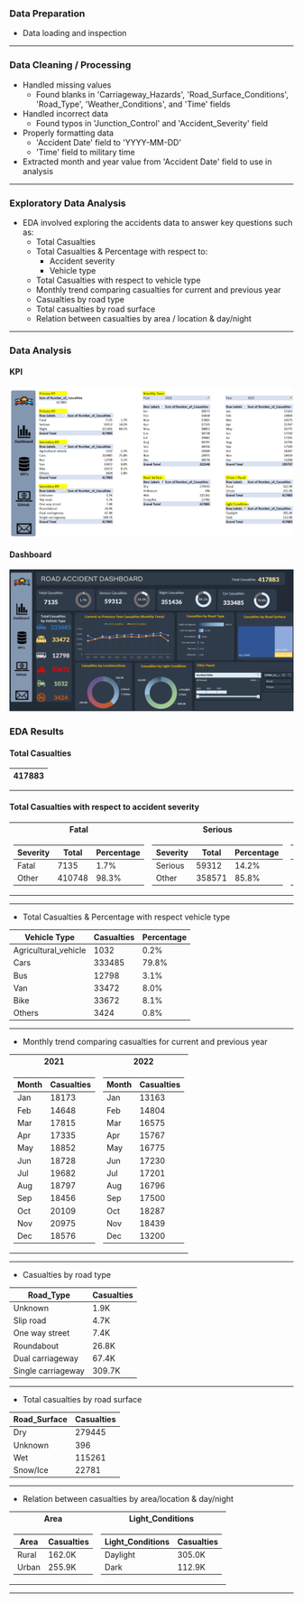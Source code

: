 ### Data Preparation
* Data loading and inspection

---

### Data Cleaning / Processing
* Handled missing values
    * Found blanks in 'Carriageway_Hazards', 'Road_Surface_Conditions', 'Road_Type', 'Weather_Conditions', and 'Time' fields
* Handled incorrect data
    * Found typos in 'Junction_Control' and 'Accident_Severity' field
* Properly formatting data
    * 'Accident Date' field to 'YYYY-MM-DD'
    * 'Time' field to military time
* Extracted month and year value from 'Accident Date' field to use in analysis

---

### Exploratory Data Analysis
* EDA involved exploring the accidents data to answer key questions such as:
    * Total Casualties
    * Total Casualties & Percentage with respect to:
        * Accident severity
        * Vehicle type
    * Total Casualties with respect to vehicle type
    * Monthly trend comparing casualties for current and previous year
    * Casualties by road type
    * Total casualties by road surface
    * Relation between casualties by area / location & day/night

---

### Data Analysis
#### KPI
![KPI](KPI.png)

#### Dashboard
![Dashboard](Dashboard.png)

### EDA Results
#### Total Casualties
|417883|
|---|


---

#### Total Casualties with respect to accident severity
<table>
<tr><th>Fatal</th><th>Serious</th><th>Slight</th></tr>
<tr><td>

|Severity|Total|Percentage|
|--|--|--|
|Fatal|7135|1.7%|
|Other|410748|98.3%|

</td><td>

|Severity|Total|Percentage|
|--|--|--|
|Serious|59312|14.2%|
|Other|358571|85.8%|

</td><td>

|Severity|Total|Percentage|
|--|--|--|
|Slight|351436|84.1%|
|Other|66447|15.9%|
</td></tr></table>

---

* Total Casualties & Percentage with respect vehicle type

|Vehicle Type|Casualties|Percentage|
|---|---|---|
|Agricultural_vehicle|1032|0.2%|
|Cars|333485|79.8%|
|Bus|12798|3.1%|
|Van|33472|8.0%|
|Bike|33672|8.1%|
|Others|3424|0.8%|

---

* Monthly trend comparing casualties for current and previous year
<table>
<tr><th>2021</th><th>2022</th></tr>
<tr><td>

|Month|Casualties|
|---|---|
|Jan|18173|
|Feb|14648|
|Mar|17815|
|Apr|17335|
|May|18852|
|Jun|18728|
|Jul|19682|
|Aug|18797|
|Sep|18456|
|Oct|20109|
|Nov|20975|
|Dec|18576|

</td><td>

|Month|Casualties|
|---|---|
|Jan|13163|
|Feb|14804|
|Mar|16575|
|Apr|15767|
|May|16775|
|Jun|17230|
|Jul|17201|
|Aug|16796|
|Sep|17500|
|Oct|18287|
|Nov|18439|
|Dec|13200|
</td></tr></table>

---

* Casualties by road type

|Road_Type|Casualties|
|---|---|
|Unknown|1.9K|
|Slip road|4.7K|
|One way street|7.4K|
|Roundabout|26.8K|
|Dual carriageway|67.4K|
|Single carriageway|309.7K|

---

* Total casualties by road surface

|Road_Surface|Casualties|
|---|---|
|Dry|279445|
|Unknown|396|
|Wet|115261|
|Snow/Ice|22781|

---

* Relation between casualties by area/location & day/night
<table>
<tr><th>Area</th><th>Light_Conditions</th></tr>
<tr><td>

|Area|Casualties|
|---|---|
|Rural|162.0K|
|Urban|255.9K|

</td><td>

|Light_Conditions|Casualties|
|---|---|
|Daylight|305.0K|
|Dark|112.9K|

</td></tr></table>

---